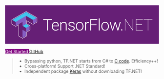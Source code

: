 <!-- # TensorFlow.NET -->

![logo](_images/tf.net.logo.png)

<div class="text-center">
    <!-- [GetStarted](essentials/introduction) -->
    <a class="btn btn-lg mb-3 me-md-3" style="background-color: purple; color: white" href="#/essentials/introduction?id=getting-started">
        Get Started
    </a>
    <a class="btn btn-lg btn-outline-secondary mb-3" href="https://github.com/SciSharp/TensorFlow.NET">
        GitHub
    </a>
</div>

> -   Bypassing python, TF.NET starts from C# to [C code](https://www.tensorflow.org/). Efficiency++!
> -   Cross-platform! Support .NET Standard!
> -   Independent package [Keras](<(https://www.nuget.org/packages/TensorFlow.Keras/)>) without downloading TF.NET!
